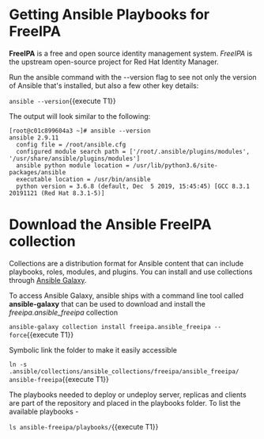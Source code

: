 # Getting Ansible Playbooks for FreeIPA

**FreeIPA** is a free and open source identity management system. *FreeIPA* is the upstream open-source project for Red Hat Identity Manager.

Run the ansible command with the --version flag to see not only the version of Ansible that's installed, but also a few other key details:

`ansible --version`{{execute T1}}

The output will look similar to the following:

```
[root@c01c899604a3 ~]# ansible --version
ansible 2.9.11
  config file = /root/ansible.cfg
  configured module search path = ['/root/.ansible/plugins/modules', '/usr/share/ansible/plugins/modules']
  ansible python module location = /usr/lib/python3.6/site-packages/ansible
  executable location = /usr/bin/ansible
  python version = 3.6.8 (default, Dec  5 2019, 15:45:45) [GCC 8.3.1 20191121 (Red Hat 8.3.1-5)]
```
# Download the Ansible FreeIPA collection

Collections are a distribution format for Ansible content that can include playbooks, roles, modules, and plugins. You can install and use collections through [Ansible Galaxy](https://galaxy.ansible.com/). 

To access Ansible Galaxy, ansible ships with a command line tool called **ansible-galaxy** that can be used to download and install the *freeipa.ansible_freeipa* collection

`ansible-galaxy collection install freeipa.ansible_freeipa --force`{{execute T1}}

Symbolic link the folder to make it easily accessible 

`ln -s .ansible/collections/ansible_collections/freeipa/ansible_freeipa/ ansible-freeipa`{{execute T1}}

The playbooks needed to deploy or undeploy server, replicas and clients are part of the repository and placed in the playbooks folder. To list the available playbooks -

`ls ansible-freeipa/playbooks/`{{execute T1}}

